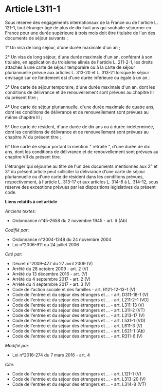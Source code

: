 # Article L311-1

Sous réserve des engagements internationaux de la France ou de l'article L. 121-1, tout étranger âgé de plus de dix-huit ans
qui souhaite séjourner en France pour une durée supérieure à trois mois doit être titulaire de l'un des documents de séjour
suivants : 

1° Un visa de long séjour, d'une durée maximale d'un an ; 

2° Un visa de long séjour, d'une durée maximale d'un an, conférant à son titulaire, en application du troisième alinéa de
l'article L. 211-2-1, les droits attachés à une carte de séjour temporaire ou à la carte de séjour pluriannuelle prévue aux
articles L. 313-20 et L. 313-21 lorsque le séjour envisagé sur ce fondement est d'une durée inférieure ou égale à un an ; 

3° Une carte de séjour temporaire, d'une durée maximale d'un an, dont les conditions de délivrance et de renouvellement sont
prévues au chapitre III du présent titre ; 

4° Une carte de séjour pluriannuelle, d'une durée maximale de quatre ans, dont les conditions de délivrance et de
renouvellement sont prévues au même chapitre III ; 

5° Une carte de résident, d'une durée de dix ans ou à durée indéterminée, dont les conditions de délivrance et de
renouvellement sont prévues au chapitre IV du présent titre ; 

6° Une carte de séjour portant la mention " retraité ", d'une durée de dix ans, dont les conditions de délivrance et de
renouvellement sont prévues au chapitre VII du présent titre. 

L'étranger qui séjourne au titre de l'un des documents mentionnés aux 2° et 3° du présent article peut solliciter la
délivrance d'une carte de séjour pluriannuelle ou d'une carte de résident dans les conditions prévues, respectivement, à
l'article L. 313-17 et aux articles L. 314-8 à L. 314-12, sous réserve des exceptions prévues par les dispositions
législatives du présent code.

**Liens relatifs à cet article**

_Anciens textes_:

  - Ordonnance n°45-2658 du 2 novembre 1945 - art. 6 (Ab)

_Codifié par_:

  - Ordonnance n°2004-1248 du 24 novembre 2004
  - Loi n°2006-911 du 24 juillet 2006

_Cité par_:

  - Décret n°2009-477 du 27 avril 2009 (V)
  - Arrêté du 28 octobre 2009 - art. 2 (V)
  - Arrêté du 13 décembre 2016 - art. (V)
  - Arrêté du 4 septembre 2017 - art. 2 (V)
  - Arrêté du 4 septembre 2017 - art. 3 (V)
  - Code de l'action sociale et des familles - art. R121-12-13-1 (V)
  - Code de l'entrée et du séjour des étrangers et ... - art. D311-18-1 (V)
  - Code de l'entrée et du séjour des étrangers et ... - art. L211-2-1 (VD)
  - Code de l'entrée et du séjour des étrangers et ... - art. L311-13 (V)
  - Code de l'entrée et du séjour des étrangers et ... - art. L311-2 (VT)
  - Code de l'entrée et du séjour des étrangers et ... - art. L313-17 (V)
  - Code de l'entrée et du séjour des étrangers et ... - art. L531-1 (VD)
  - Code de l'entrée et du séjour des étrangers et ... - art. L611-3 (V)
  - Code de l'entrée et du séjour des étrangers et ... - art. L621-1 (Ab)
  - Code de l'entrée et du séjour des étrangers et ... - art. R311-6 (V)

_Modifié par_:

  - Loi n°2016-274 du 7 mars 2016 - art. 4

_Cite_:

  - Code de l'entrée et du séjour des étrangers et ... - art. L121-1 (V)
  - Code de l'entrée et du séjour des étrangers et ... - art. L313-20 (V)
  - Code de l'entrée et du séjour des étrangers et ... - art. L314-8 (VT)
